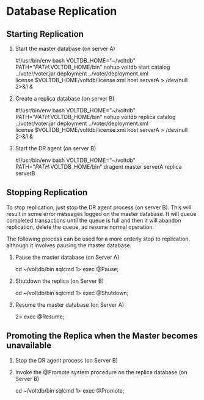 # Database Replication #

## Starting Replication ##

1) Start the master database (on server A)

    #!/usr/bin/env bash
    VOLTDB_HOME="~/voltdb"
    PATH="$PATH:$VOLTDB_HOME/bin"
    nohup voltdb start catalog ../voter/voter.jar deployment ../voter/deployment.xml \
        license $VOLTDB_HOME/voltdb/license.xml host serverA > /dev/null 2>&1 &
    

2) Create a replica database (on server B)

    #!/usr/bin/env bash
    VOLTDB_HOME="~/voltdb"
    PATH="$PATH:$VOLTDB_HOME/bin"
    nohup voltdb replica catalog ../voter/voter.jar deployment ../voter/deployment.xml \
        license $VOLTDB_HOME/voltdb/license.xml host serverA > /dev/null 2>&1 &


3) Start the DR agent (on server B)

    #!/usr/bin/env bash
    VOLTDB_HOME="~/voltdb"
    PATH="$PATH:$VOLTDB_HOME/bin"
    dragent master serverA replica serverB

## Stopping Replication ##

To stop replication, just stop the DR agent process (on server B).  This will result in some error messages logged on the master database.  It will queue completed transactions until the queue is full and then it will abandon replication, delete the queue, ad resume normal operation.

The following process can be used for a more orderly stop to replication, although it involves pausing the master database.

1) Pause the master database (on Server A)

    cd ~/voltdb/bin
    sqlcmd
    1> exec @Pause;

2) Shutdown the replica (on Server B)

    cd ~/voltdb/bin
    sqlcmd
    1> exec @Shutdown;

3) Resume the master database (on Server A)

    2> exec @Resume;

## Promoting the Replica when the Master becomes unavailable ##

1) Stop the DR agent process (on Server B)

2) Invoke the @Promote system procedure on the replica database (on Server B)

    cd ~/voltdb/bin
    sqlcmd
    1> exec @Promote;
